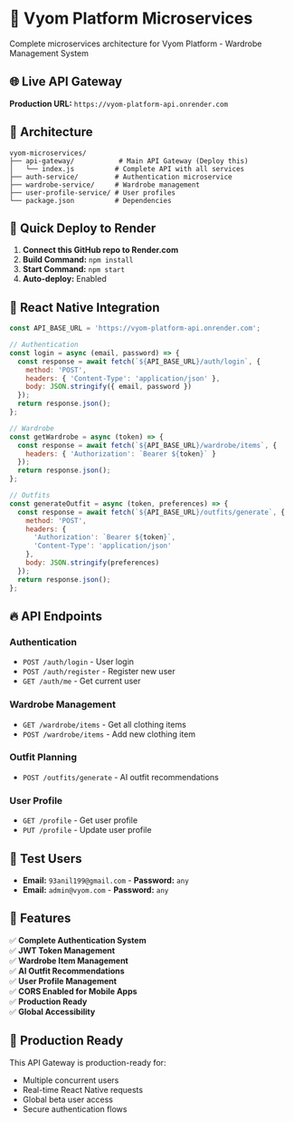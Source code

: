 # 🚀 Vyom Platform Microservices

Complete microservices architecture for Vyom Platform - Wardrobe Management System

## 🌐 Live API Gateway

**Production URL:** `https://vyom-platform-api.onrender.com`

## 📁 Architecture

```
vyom-microservices/
├── api-gateway/           # Main API Gateway (Deploy this)
│   └── index.js          # Complete API with all services
├── auth-service/         # Authentication microservice  
├── wardrobe-service/     # Wardrobe management
├── user-profile-service/ # User profiles
└── package.json          # Dependencies
```

## 🚀 Quick Deploy to Render

1. **Connect this GitHub repo to Render.com**
2. **Build Command:** `npm install`
3. **Start Command:** `npm start`
4. **Auto-deploy:** Enabled

## 📱 React Native Integration

```javascript
const API_BASE_URL = 'https://vyom-platform-api.onrender.com';

// Authentication
const login = async (email, password) => {
  const response = await fetch(`${API_BASE_URL}/auth/login`, {
    method: 'POST',
    headers: { 'Content-Type': 'application/json' },
    body: JSON.stringify({ email, password })
  });
  return response.json();
};

// Wardrobe
const getWardrobe = async (token) => {
  const response = await fetch(`${API_BASE_URL}/wardrobe/items`, {
    headers: { 'Authorization': `Bearer ${token}` }
  });
  return response.json();
};

// Outfits
const generateOutfit = async (token, preferences) => {
  const response = await fetch(`${API_BASE_URL}/outfits/generate`, {
    method: 'POST',
    headers: { 
      'Authorization': `Bearer ${token}`,
      'Content-Type': 'application/json' 
    },
    body: JSON.stringify(preferences)
  });
  return response.json();
};
```

## 🔥 API Endpoints

### Authentication
- `POST /auth/login` - User login
- `POST /auth/register` - Register new user  
- `GET /auth/me` - Get current user

### Wardrobe Management
- `GET /wardrobe/items` - Get all clothing items
- `POST /wardrobe/items` - Add new clothing item

### Outfit Planning
- `POST /outfits/generate` - AI outfit recommendations

### User Profile
- `GET /profile` - Get user profile
- `PUT /profile` - Update user profile

## 👥 Test Users

- **Email:** `93anil199@gmail.com` - **Password:** `any`
- **Email:** `admin@vyom.com` - **Password:** `any`

## 🔧 Features

✅ **Complete Authentication System**  
✅ **JWT Token Management**  
✅ **Wardrobe Item Management**  
✅ **AI Outfit Recommendations**  
✅ **User Profile Management**  
✅ **CORS Enabled for Mobile Apps**  
✅ **Production Ready**  
✅ **Global Accessibility**

## 🌟 Production Ready

This API Gateway is production-ready for:
- Multiple concurrent users
- Real-time React Native requests  
- Global beta user access
- Secure authentication flows